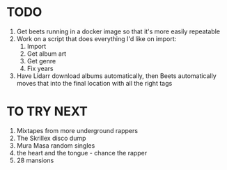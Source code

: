 # TODO

1. Get beets running in a docker image so that it's more easily repeatable
2. Work on a script that does everything I'd like on import:
   1. Import
   2. Get album art
   3. Get genre
   4. Fix years
3. Have Lidarr download albums automatically, then Beets automatically moves that into the final location with all the right tags

# TO TRY NEXT

1. Mixtapes from more underground rappers
2. The Skrillex disco dump
3. Mura Masa random singles
4. the heart and the tongue - chance the rapper
5. 28 mansions